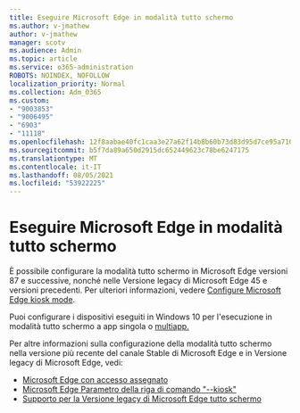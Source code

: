 ```yaml
---
title: Eseguire Microsoft Edge in modalità tutto schermo
ms.author: v-jmathew
author: v-jmathew
manager: scotv
ms.audience: Admin
ms.topic: article
ms.service: o365-administration
ROBOTS: NOINDEX, NOFOLLOW
localization_priority: Normal
ms.collection: Adm_O365
ms.custom:
- "9003853"
- "9006495"
- "6903"
- "11118"
ms.openlocfilehash: 12f8aabae40fc1caa3e27a62f14b8b60b73d83d95d7ce95a7101bcc4379e4fbf
ms.sourcegitcommit: b5f7da89a650d2915dc652449623c78be6247175
ms.translationtype: MT
ms.contentlocale: it-IT
ms.lasthandoff: 08/05/2021
ms.locfileid: "53922225"
---
```

# <a name="run-microsoft-edge-in-kiosk-mode"></a>Eseguire Microsoft Edge in modalità tutto schermo

È possibile configurare la modalità tutto schermo in Microsoft Edge versioni 87 e successive, nonché nelle Versione legacy di Microsoft Edge 45 e versioni precedenti. Per ulteriori informazioni, vedere [Configure Microsoft Edge kiosk mode](https://docs.microsoft.com/deployedge/microsoft-edge-configure-kiosk-mode).

Puoi configurare i dispositivi eseguiti in Windows 10 per l'esecuzione in modalità tutto schermo a app singola o [multiapp.](https://go.microsoft.com/fwlink/?linkid=2133659)

Per altre informazioni sulla configurazione della modalità tutto schermo nella versione più recente del canale Stable di Microsoft Edge e in Versione legacy di Microsoft Edge, vedi:

- [Microsoft Edge con accesso assegnato](https://docs.microsoft.com/deployedge/microsoft-edge-configure-kiosk-mode#microsoft-edge-with-assigned-access)
- [Microsoft Edge Parametro della riga di comando "--kiosk"](https://answers.microsoft.com/microsoftedge/forum/msedge_open-msedge_win10/access-microsoft-edge-using-command-line/03a4add6-9ca4-4fbb-a183-aaa763a0ab76)
- [Supporto per la Versione legacy di Microsoft Edge tutto schermo](https://blogs.windows.com/msedgedev/2021/02/05/what-you-need-to-know-about-kiosk-mode-when-support-for-microsoft-edge-legacy-ends/)
